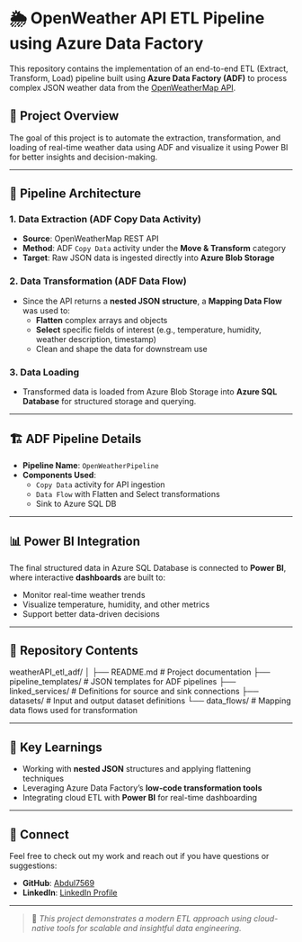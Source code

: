 # 🌦️ OpenWeather API ETL Pipeline using Azure Data Factory

This repository contains the implementation of an end-to-end ETL (Extract, Transform, Load) pipeline built using **Azure Data Factory (ADF)** to process complex JSON weather data from the [OpenWeatherMap API](https://openweathermap.org/).

## 🚀 Project Overview

The goal of this project is to automate the extraction, transformation, and loading of real-time weather data using ADF and visualize it using Power BI for better insights and decision-making.

---

## 🔧 Pipeline Architecture

### 1. **Data Extraction** (ADF Copy Data Activity)
- **Source**: OpenWeatherMap REST API
- **Method**: ADF `Copy Data` activity under the **Move & Transform** category
- **Target**: Raw JSON data is ingested directly into **Azure Blob Storage**

### 2. **Data Transformation** (ADF Data Flow)
- Since the API returns a **nested JSON structure**, a **Mapping Data Flow** was used to:
  - **Flatten** complex arrays and objects
  - **Select** specific fields of interest (e.g., temperature, humidity, weather description, timestamp)
  - Clean and shape the data for downstream use

### 3. **Data Loading**
- Transformed data is loaded from Azure Blob Storage into **Azure SQL Database** for structured storage and querying.

---

## 🏗️ ADF Pipeline Details

- **Pipeline Name**: `OpenWeatherPipeline`
- **Components Used**:
  - `Copy Data` activity for API ingestion
  - `Data Flow` with Flatten and Select transformations
  - Sink to Azure SQL DB

---

## 📊 Power BI Integration

The final structured data in Azure SQL Database is connected to **Power BI**, where interactive **dashboards** are built to:

- Monitor real-time weather trends
- Visualize temperature, humidity, and other metrics
- Support better data-driven decisions

---

## 📁 Repository Contents

weatherAPI_etl_adf/
│
├── README.md # Project documentation
├── pipeline_templates/ # JSON templates for ADF pipelines
├── linked_services/ # Definitions for source and sink connections
├── datasets/ # Input and output dataset definitions
└── data_flows/ # Mapping data flows used for transformation

---

## 🧠 Key Learnings

- Working with **nested JSON** structures and applying flattening techniques
- Leveraging Azure Data Factory’s **low-code transformation tools**
- Integrating cloud ETL with **Power BI** for real-time dashboarding

---

## 🔗 Connect

Feel free to check out my work and reach out if you have questions or suggestions:

- **GitHub**: [Abdul7569](https://github.com/Abdul7569)
- **LinkedIn**: [LinkedIn Profile](https://www.linkedin.com/in/abdul-kalam-pulicharla-1876541b3/)

---

> 📌 *This project demonstrates a modern ETL approach using cloud-native tools for scalable and insightful data engineering.*

